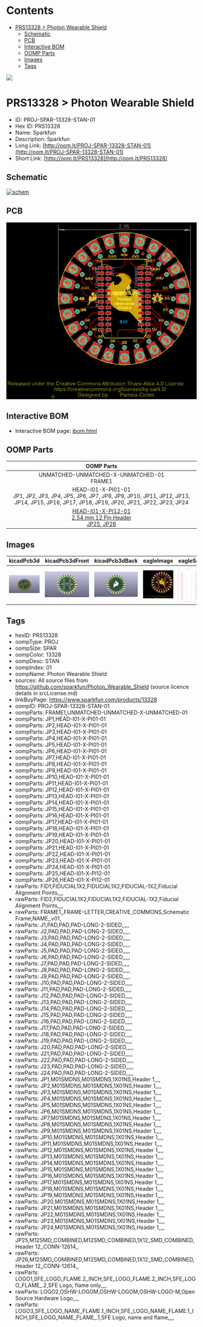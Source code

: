 



Contents
========

* [PRS13328 > Photon Wearable Shield](#prs13328--photon-wearable-shield)
	* [Schematic](#schematic)
	* [PCB](#pcb)
	* [Interactive BOM](#interactive-bom)
	* [OOMP Parts](#oomp-parts)
	* [Images](#images)
	* [Tags](#tags)
  
![][im]
# PRS13328 > Photon Wearable Shield

- ID: PROJ-SPAR-13328-STAN-01
- Hex ID: PRS13328
- Name: Sparkfun
- Description: Sparkfun
- Long Link: [http://oom.lt/PROJ-SPAR-13328-STAN-01](http://oom.lt/PROJ-SPAR-13328-STAN-01)
- Short Link: [http://oom.lt/PRS13328](http://oom.lt/PRS13328)

## Schematic
  
[![schem](eagleSchemImage.png)](eagleSchemImage.png)
## PCB
  
[![pcb](eagleImage.png)](eagleImage.png)
## Interactive BOM

- Interactive BOM page: [ibom.html](https://htmlpreview.github.io/?https://github.com/oomlout/oomlout_OOMP_projects/blob/main/PROJ-SPAR-13328-STAN-01/kicad/bom/ibom.html)

## OOMP Parts
  

|OOMP Parts|
| :---: |
|UNMATCHED-UNMATCHED-X-UNMATCHED-01<BR>FRAME1|
|HEAD-I01-X-PI01-01<BR>JP1, JP2, JP3, JP4, JP5, JP6, JP7, JP8, JP9, JP10, JP11, JP12, JP13, JP14, JP15, JP16, JP17, JP18, JP19, JP20, JP21, JP22, JP23, JP24|
|[HEAD-I01-X-PI12-01<br> 2.54 mm 12 Pin Header<br> JP25, JP26](https://github.com/oomlout/oomlout_OOMP_parts/tree/main/HEAD-I01-X-PI12-01/)|

## Images
  
  

|kicadPcb3d|kicadPcb3dFront|kicadPcb3dBack|eagleImage|eagleSchemImage|
| :---: | :---: | :---: | :---: | :---: |
|[![kicadPcb3d](kicadPcb3d_140.png)](kicadPcb3d.png)|[![kicadPcb3dFront](kicadPcb3dFront_140.png)](kicadPcb3dFront.png)|[![kicadPcb3dBack](kicadPcb3dBack_140.png)](kicadPcb3dBack.png)|[![eagleImage](eagleImage_140.png)](eagleImage.png)|[![eagleSchemImage](eagleSchemImage_140.png)](eagleSchemImage.png)|

## Tags

- hexID: PRS13328
- oompType: PROJ
- oompSize: SPAR
- oompColor: 13328
- oompDesc: STAN
- oompIndex: 01
- oompName: Photon Wearable Shield
- sources: All source files from https://github.com/sparkfun/Photon_Wearable_Shield (source licence details in srcLicense.md)
- linkBuyPage: https://www.sparkfun.com/products/13328
- oompID: PROJ-SPAR-13328-STAN-01
- oompParts: FRAME1,UNMATCHED-UNMATCHED-X-UNMATCHED-01
- oompParts: JP1,HEAD-I01-X-PI01-01
- oompParts: JP2,HEAD-I01-X-PI01-01
- oompParts: JP3,HEAD-I01-X-PI01-01
- oompParts: JP4,HEAD-I01-X-PI01-01
- oompParts: JP5,HEAD-I01-X-PI01-01
- oompParts: JP6,HEAD-I01-X-PI01-01
- oompParts: JP7,HEAD-I01-X-PI01-01
- oompParts: JP8,HEAD-I01-X-PI01-01
- oompParts: JP9,HEAD-I01-X-PI01-01
- oompParts: JP10,HEAD-I01-X-PI01-01
- oompParts: JP11,HEAD-I01-X-PI01-01
- oompParts: JP12,HEAD-I01-X-PI01-01
- oompParts: JP13,HEAD-I01-X-PI01-01
- oompParts: JP14,HEAD-I01-X-PI01-01
- oompParts: JP15,HEAD-I01-X-PI01-01
- oompParts: JP16,HEAD-I01-X-PI01-01
- oompParts: JP17,HEAD-I01-X-PI01-01
- oompParts: JP18,HEAD-I01-X-PI01-01
- oompParts: JP19,HEAD-I01-X-PI01-01
- oompParts: JP20,HEAD-I01-X-PI01-01
- oompParts: JP21,HEAD-I01-X-PI01-01
- oompParts: JP22,HEAD-I01-X-PI01-01
- oompParts: JP23,HEAD-I01-X-PI01-01
- oompParts: JP24,HEAD-I01-X-PI01-01
- oompParts: JP25,HEAD-I01-X-PI12-01
- oompParts: JP26,HEAD-I01-X-PI12-01
- rawParts: FID1,FIDUCIAL1X2,FIDUCIAL1X2,FIDUCIAL-1X2,Fiducial Alignment Points,,,,
- rawParts: FID2,FIDUCIAL1X2,FIDUCIAL1X2,FIDUCIAL-1X2,Fiducial Alignment Points,,,,
- rawParts: FRAME1,,FRAME-LETTER,CREATIVE_COMMONS,Schematic Frame,NAME,,v01,
- rawParts: J1,PAD,PAD,PAD-LONG-2-SIDED,,,,,
- rawParts: J2,PAD,PAD,PAD-LONG-2-SIDED,,,,,
- rawParts: J3,PAD,PAD,PAD-LONG-2-SIDED,,,,,
- rawParts: J4,PAD,PAD,PAD-LONG-2-SIDED,,,,,
- rawParts: J5,PAD,PAD,PAD-LONG-2-SIDED,,,,,
- rawParts: J6,PAD,PAD,PAD-LONG-2-SIDED,,,,,
- rawParts: J7,PAD,PAD,PAD-LONG-2-SIDED,,,,,
- rawParts: J8,PAD,PAD,PAD-LONG-2-SIDED,,,,,
- rawParts: J9,PAD,PAD,PAD-LONG-2-SIDED,,,,,
- rawParts: J10,PAD,PAD,PAD-LONG-2-SIDED,,,,,
- rawParts: J11,PAD,PAD,PAD-LONG-2-SIDED,,,,,
- rawParts: J12,PAD,PAD,PAD-LONG-2-SIDED,,,,,
- rawParts: J13,PAD,PAD,PAD-LONG-2-SIDED,,,,,
- rawParts: J14,PAD,PAD,PAD-LONG-2-SIDED,,,,,
- rawParts: J15,PAD,PAD,PAD-LONG-2-SIDED,,,,,
- rawParts: J16,PAD,PAD,PAD-LONG-2-SIDED,,,,,
- rawParts: J17,PAD,PAD,PAD-LONG-2-SIDED,,,,,
- rawParts: J18,PAD,PAD,PAD-LONG-2-SIDED,,,,,
- rawParts: J19,PAD,PAD,PAD-LONG-2-SIDED,,,,,
- rawParts: J20,PAD,PAD,PAD-LONG-2-SIDED,,,,,
- rawParts: J21,PAD,PAD,PAD-LONG-2-SIDED,,,,,
- rawParts: J22,PAD,PAD,PAD-LONG-2-SIDED,,,,,
- rawParts: J23,PAD,PAD,PAD-LONG-2-SIDED,,,,,
- rawParts: J24,PAD,PAD,PAD-LONG-2-SIDED,,,,,
- rawParts: JP1,M01SMDNS,M01SMDNS,1X01NS,Header 1,,,,
- rawParts: JP2,M01SMDNS,M01SMDNS,1X01NS,Header 1,,,,
- rawParts: JP3,M01SMDNS,M01SMDNS,1X01NS,Header 1,,,,
- rawParts: JP4,M01SMDNS,M01SMDNS,1X01NS,Header 1,,,,
- rawParts: JP5,M01SMDNS,M01SMDNS,1X01NS,Header 1,,,,
- rawParts: JP6,M01SMDNS,M01SMDNS,1X01NS,Header 1,,,,
- rawParts: JP7,M01SMDNS,M01SMDNS,1X01NS,Header 1,,,,
- rawParts: JP8,M01SMDNS,M01SMDNS,1X01NS,Header 1,,,,
- rawParts: JP9,M01SMDNS,M01SMDNS,1X01NS,Header 1,,,,
- rawParts: JP10,M01SMDNS,M01SMDNS,1X01NS,Header 1,,,,
- rawParts: JP11,M01SMDNS,M01SMDNS,1X01NS,Header 1,,,,
- rawParts: JP12,M01SMDNS,M01SMDNS,1X01NS,Header 1,,,,
- rawParts: JP13,M01SMDNS,M01SMDNS,1X01NS,Header 1,,,,
- rawParts: JP14,M01SMDNS,M01SMDNS,1X01NS,Header 1,,,,
- rawParts: JP15,M01SMDNS,M01SMDNS,1X01NS,Header 1,,,,
- rawParts: JP16,M01SMDNS,M01SMDNS,1X01NS,Header 1,,,,
- rawParts: JP17,M01SMDNS,M01SMDNS,1X01NS,Header 1,,,,
- rawParts: JP18,M01SMDNS,M01SMDNS,1X01NS,Header 1,,,,
- rawParts: JP19,M01SMDNS,M01SMDNS,1X01NS,Header 1,,,,
- rawParts: JP20,M01SMDNS,M01SMDNS,1X01NS,Header 1,,,,
- rawParts: JP21,M01SMDNS,M01SMDNS,1X01NS,Header 1,,,,
- rawParts: JP22,M01SMDNS,M01SMDNS,1X01NS,Header 1,,,,
- rawParts: JP23,M01SMDNS,M01SMDNS,1X01NS,Header 1,,,,
- rawParts: JP24,M01SMDNS,M01SMDNS,1X01NS,Header 1,,,,
- rawParts: JP25,M12SMD_COMBINED,M12SMD_COMBINED,1X12_SMD_COMBINED,Header 12,,CONN-12614,,
- rawParts: JP26,M12SMD_COMBINED,M12SMD_COMBINED,1X12_SMD_COMBINED,Header 12,,CONN-12614,,
- rawParts: LOGO1,SFE_LOGO_FLAME.2_INCH,SFE_LOGO_FLAME.2_INCH,SFE_LOGO_FLAME_.2,SFE Logo, flame only,,,,
- rawParts: LOGO2,OSHW-LOGOM,OSHW-LOGOM,OSHW-LOGO-M,Open Source Hardware Logo,,,,
- rawParts: LOGO3,SFE_LOGO_NAME_FLAME.1_INCH,SFE_LOGO_NAME_FLAME.1_INCH,SFE_LOGO_NAME_FLAME_.1,SFE Logo, name and flame,,,,



[im]: kicadPcb3d_450.png
